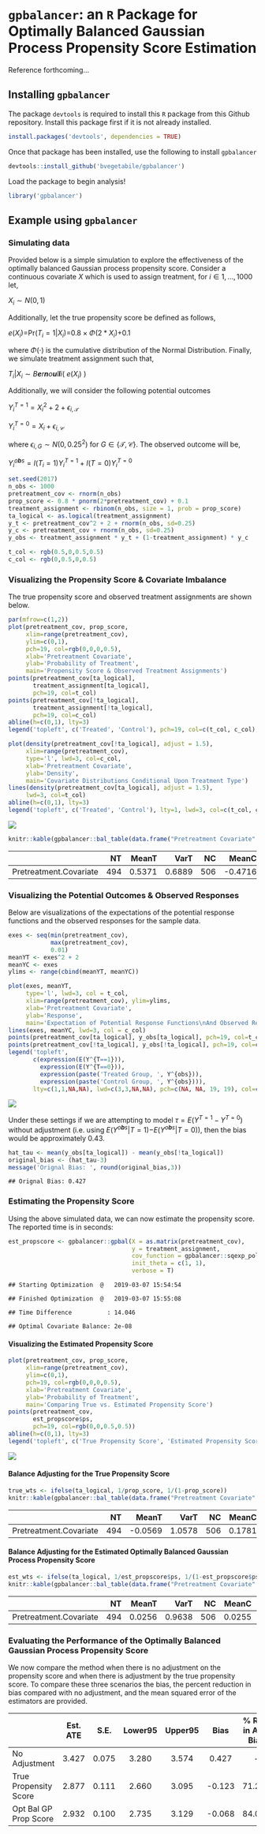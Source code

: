 `gpbalancer`: an `R` Package for Optimally Balanced Gaussian Process Propensity Score Estimation
================================================================================================

Reference forthcoming...

Installing `gpbalancer`
-----------------------

The package `devtools` is required to install this `R` package from this Github repository. Install this package first if it is not already installed.

``` r
install.packages('devtools', dependencies = TRUE)
```

Once that package has been installed, use the following to install `gpbalancer`

``` r
devtools::install_github('bvegetabile/gpbalancer')
```

Load the package to begin analysis!

``` r
library('gpbalancer')
```

Example using `gpbalancer`
--------------------------

### Simulating data

Provided below is a simple simulation to explore the effectiveness of the optimally balanced Gaussian process propensity score. Consider a continuous covariate *X* which is used to assign treatment, for *i* ∈ 1, …, 1000 let,

*X*<sub>*i*</sub> ∼ *N*(0, 1)

Additionally, let the true propensity score be defined as follows,

*e*(*X*<sub>*i*</sub>)=Pr(*T*<sub>*i*</sub> = 1|*X*<sub>*i*</sub>)=0.8 × *Φ*(2 \* *X*<sub>*i*</sub>)+0.1

where *Φ*(⋅) is the cumulative distribution of the Normal Distribution. Finally, we simulate treatment assignment such that,

*T*<sub>*i*</sub>|*X*<sub>*i*</sub> ∼ *B**e**r**n**o**u**l**l**i*( *e*(*X*<sub>*i*</sub>) )

Additionally, we will consider the following potential outcomes

*Y*<sub>*i*</sub><sup>*T* = 1</sup> = *X*<sub>*i*</sub><sup>2</sup> + 2 + *ϵ*<sub>*i*, 𝒯</sub>

*Y*<sub>*i*</sub><sup>*T* = 0</sup> = *X*<sub>*i*</sub> + *ϵ*<sub>*i*, 𝒞</sub>

where *ϵ*<sub>*i*, *G*</sub> ∼ *N*(0, 0.25<sup>2</sup>) for *G* ∈ {𝒯, 𝒞}. The observed outcome will be,

*Y*<sub>*i*</sub><sup>*o**b**s*</sup> = *I*(*T*<sub>*i*</sub> = 1)*Y*<sub>*i*</sub><sup>*T* = 1</sup> + *I*(*T* = 0)*Y*<sub>*i*</sub><sup>*T* = 0</sup>

``` r
set.seed(2017)
n_obs <- 1000
pretreatment_cov <- rnorm(n_obs)
prop_score <- 0.8 * pnorm(2*pretreatment_cov) + 0.1
treatment_assignment <- rbinom(n_obs, size = 1, prob = prop_score)
ta_logical <- as.logical(treatment_assignment)
y_t <- pretreatment_cov^2 + 2 + rnorm(n_obs, sd=0.25)
y_c <- pretreatment_cov + rnorm(n_obs, sd=0.25)
y_obs <- treatment_assignment * y_t + (1-treatment_assignment) * y_c

t_col <- rgb(0.5,0,0.5,0.5)
c_col <- rgb(0,0.5,0,0.5)
```

### Visualizing the Propensity Score & Covariate Imbalance

The true propensity score and observed treatment assignments are shown below.

``` r
par(mfrow=c(1,2))
plot(pretreatment_cov, prop_score, 
     xlim=range(pretreatment_cov), 
     ylim=c(0,1),
     pch=19, col=rgb(0,0,0,0.5),
     xlab='Pretreatment Covariate',
     ylab='Probability of Treatment',
     main='Propensity Score & Observed Treatment Assignments')
points(pretreatment_cov[ta_logical],
       treatment_assignment[ta_logical],
       pch=19, col=t_col)
points(pretreatment_cov[!ta_logical],
       treatment_assignment[!ta_logical],
       pch=19, col=c_col)
abline(h=c(0,1), lty=3)
legend('topleft', c('Treated', 'Control'), pch=19, col=c(t_col, c_col), bg='white')

plot(density(pretreatment_cov[!ta_logical], adjust = 1.5),
     xlim=range(pretreatment_cov), 
     type='l', lwd=3, col=c_col,
     xlab='Pretreatment Covariate',
     ylab='Density',
     main='Covariate Distributions Conditional Upon Treatment Type')
lines(density(pretreatment_cov[ta_logical], adjust = 1.5),
     lwd=3, col=t_col)
abline(h=c(0,1), lty=3)
legend('topleft', c('Treated', 'Control'), lty=1, lwd=3, col=c(t_col, c_col), bg='white')
```

![](README_files/figure-markdown_github/unnamed-chunk-5-1.png)

``` r
knitr::kable(gpbalancer::bal_table(data.frame("Pretreatment Covariate" = pretreatment_cov), 1, ta_logical))
```

|                        |   NT|   MeanT|    VarT|   NC|    MeanC|    VarC|  StdDiff|  LogRatio|
|------------------------|----:|-------:|-------:|----:|--------:|-------:|--------:|---------:|
| Pretreatment.Covariate |  494|  0.5371|  0.6889|  506|  -0.4716|  0.7324|   1.1966|   -0.0306|

### Visualizing the Potential Outcomes & Observed Responses

Below are visualizations of the expectations of the potential response functions and the observed responses for the sample data.

``` r
exes <- seq(min(pretreatment_cov), 
            max(pretreatment_cov), 
            0.01)
meanYT <- exes^2 + 2
meanYC <- exes
ylims <- range(cbind(meanYT, meanYC))

plot(exes, meanYT,
     type='l', lwd=3, col = t_col,
     xlim=range(pretreatment_cov), ylim=ylims,
     xlab='Pretreatment Covariate',
     ylab='Response',
     main='Expectation of Potential Response Functions\nAnd Observed Response Values')
lines(exes, meanYC, lwd=3, col = c_col)
points(pretreatment_cov[ta_logical], y_obs[ta_logical], pch=19, col=t_col)
points(pretreatment_cov[!ta_logical], y_obs[!ta_logical], pch=19, col=c_col)
legend('topleft', 
       c(expression(E(Y^{T==1})), 
         expression(E(Y^{T==0})),
         expression(paste('Treated Group, ', Y^{obs})), 
         expression(paste('Control Group, ', Y^{obs}))), 
       lty=c(1,1,NA,NA), lwd=c(3,3,NA,NA), pch=c(NA, NA, 19, 19), col=c(t_col, c_col), bg='white')
```

![](README_files/figure-markdown_github/unnamed-chunk-6-1.png)

Under these settings if we are attempting to model *τ* = *E*(*Y*<sup>*T* = 1</sup> − *Y*<sup>*T* = 0</sup>) without adjustment (i.e. using *E*(*Y*<sup>*o**b**s*</sup>|*T* = 1)−*E*(*Y*<sup>*o**b**s*</sup>|*T* = 0)), then the bias would be approximately 0.43.

``` r
hat_tau <- mean(y_obs[ta_logical]) - mean(y_obs[!ta_logical])
original_bias <- (hat_tau-3)
message('Orignal Bias: ', round(original_bias,3))
```

    ## Orignal Bias: 0.427

### Estimating the Propensity Score

Using the above simulated data, we can now estimate the propensity score. The reported time is in seconds:

``` r
est_propscore <- gpbalancer::gpbal(X = as.matrix(pretreatment_cov), 
                                   y = treatment_assignment, 
                                   cov_function = gpbalancer::sqexp_poly,
                                   init_theta = c(1, 1),
                                   verbose = T)
```

    ## Starting Optimization  @   2019-03-07 15:54:54

    ## Finished Optimization  @   2019-03-07 15:55:08

    ## Time Difference          : 14.046

    ## Optimal Covariate Balance: 2e-08

#### Visualizing the Estimated Propensity Score

``` r
plot(pretreatment_cov, prop_score, 
     xlim=range(pretreatment_cov), 
     ylim=c(0,1),
     pch=19, col=rgb(0,0,0,0.5),
     xlab='Pretreatment Covariate',
     ylab='Probability of Treatment',
     main='Comparing True vs. Estimated Propensity Score')
points(pretreatment_cov,
       est_propscore$ps,
       pch=19, col=rgb(0,0,0.5,0.5))
abline(h=c(0,1), lty=3)
legend('topleft', c('True Propensity Score', 'Estimated Propensity Score'), pch=19, col=c(rgb(0,0,0,0.5), rgb(0,0,0.5,0.5)), bg='white')
```

![](README_files/figure-markdown_github/unnamed-chunk-9-1.png)

#### Balance Adjusting for the True Propensity Score

``` r
true_wts <- ifelse(ta_logical, 1/prop_score, 1/(1-prop_score))
knitr::kable(gpbalancer::bal_table(data.frame("Pretreatment Covariate" = pretreatment_cov), 1, ta_logical, true_wts))
```

|                        |   NT|    MeanT|    VarT|   NC|   MeanC|    VarC|  StdDiff|  LogRatio|
|------------------------|----:|--------:|-------:|----:|-------:|-------:|--------:|---------:|
| Pretreatment.Covariate |  494|  -0.0569|  1.0578|  506|  0.1781|  1.1307|  -0.2247|   -0.0334|

#### Balance Adjusting for the Estimated Optimally Balanced Gaussian Process Propensity Score

``` r
est_wts <- ifelse(ta_logical, 1/est_propscore$ps, 1/(1-est_propscore$ps))
knitr::kable(gpbalancer::bal_table(data.frame("Pretreatment Covariate" = pretreatment_cov), 1, ta_logical, est_wts))
```

|                        |   NT|   MeanT|    VarT|   NC|   MeanC|   VarC|  StdDiff|  LogRatio|
|------------------------|----:|-------:|-------:|----:|-------:|------:|--------:|---------:|
| Pretreatment.Covariate |  494|  0.0256|  0.9638|  506|  0.0255|  0.964|    1e-04|    -1e-04|

### Evaluating the Performance of the Optimally Balanced Gaussian Process Propensity Score

We now compare the method when there is no adjustment on the propensity score and when there is adjustment by the true propensity score. To compare these three scenarios the bias, the percent reduction in bias compared with no adjustment, and the mean squared error of the estimators are provided.

|                       | Est. ATE |  S.E. | Lower95 | Upper95 |  Bias  | % Red. in Abs. Bias |  MSE  |
|-----------------------|:--------:|:-----:|:-------:|:-------:|:------:|:-------------------:|:-----:|
| No Adjustment         |   3.427  | 0.075 |  3.280  |  3.574  |  0.427 |          -          | 0.188 |
| True Propensity Score |   2.877  | 0.111 |  2.660  |  3.095  | -0.123 |        71.242       | 0.027 |
| Opt Bal GP Prop Score |   2.932  | 0.100 |  2.735  |  3.129  | -0.068 |        84.089       | 0.015 |
